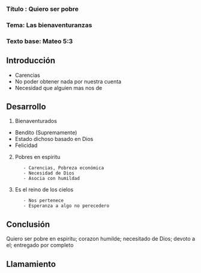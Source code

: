 ### Título : Quiero ser pobre
### Tema: Las bienaventuranzas
### Texto base: Mateo 5:3

## Introducción

- Carencias
- No poder obtener nada por nuestra cuenta
- Necesidad que alguien mas nos de

## Desarrollo
1) Bienaventurados
 - Bendito (Supremamente)
 - Estado dichoso basado en Dios
 - Felicidad
          

2) Pobres en espiritu

          - Carencias, Pobreza económica
          - Necesidad de Dios
          - Asocia con humildad

3) Es el reino de los cielos


          - Nos pertenece
          - Esperanza a algo no perecedero 

    
## Conclusión
Quiero  ser pobre en espiritu; corazon humilde; necesitado de Dios; devoto a el; entregado por completo


## Llamamiento
